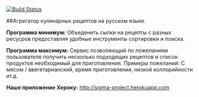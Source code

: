 [![Build Status](https://travis-ci.org/volodya8bit/sigma_project.svg?branch=master)](https://travis-ci.org/volodya8bit/sigma_project)

##Агрегатор кулинарных рецептов на русском языке.

**Программа минимум:** Объеденить сылки на рецепты с разных ресусров предоставляя удобные инструменты сортировки и поиска.

**Программа максимум:** Сервис позволяющий по пожеланиям пользователя получить несколько подходящих рецептов и список продуктов необходимый для приготовления. Примеры пожеланий: С мясом / ввегетарианский, время приготовления, низкой коллорийности ит.д.

**Наше приложение Хероку:** http://sigma-project.herokuapp.com